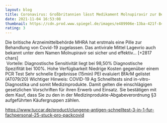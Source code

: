 ```yaml
--- 
layout: blog
title: Coronavirus: Großbritannien lässt Medikament Molnupiravir zur Behandlung von Covid-19 zu
date: 2021-11-04 16:53:08
thumbnail: https://cdn.prod.www.spiegel.de/images/e489906e-13ba-421f-8415-7067816f090a_w1280_r1.77_fpx41_fpy53.jpg
rating: 3
---
```

Die britische Arzneimittelbehörde MHRA hat erstmals eine Pille zur Behandlung von Covid-19 zugelassen. Das antivirale Mittel Lagevrio auch bekannt unter dem Namen Molnupiravir sei sicher und effektiv… [+2817 chars]</br>&nbsp;Vorteile:
Diagnostische Sensitivität liegt bei 98,50%
Diagnostische Spezifität bei 100%.
Hohe Verfügbarkeit
Niedrige Kosten gegenüber einem PCR Test
Sehr schnelle Ergebnisse (15min)
PEI evaluiert
BfArM gelistet (AT079/20)
Wichtiger Hinweis:
COVID-19 Ag Schnelltests sind in-vitro-Diagnostika und somit Medizinprodukte. Damit gelten die einschlägigen gesetzlichen Vorschriften für ihren Erwerb und Einsatz. Sie bestätigen mit dem Kauf, dass Sie zu den in der Medizinprodukte-Abgabeverordnung §3 aufgeführten Käufergruppen zählen.

https://www.tuccar.de/product/clungene-antigen-schnelltest-3-in-1-fur-fachpersonal-25-stuck-pro-pack<a href="https://www.tuccar.de/product/clungene-antigen-schnelltest-3-in-1-fur-fachpersonal-25-stuck-pro-pack">covid</a>